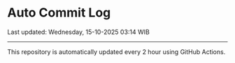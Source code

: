 # Auto Commit Log

Last updated: Wednesday, 15-10-2025 03:14 WIB

---

This repository is automatically updated every 2 hour using GitHub Actions.
